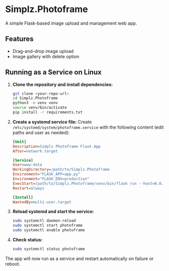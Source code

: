 # Simplz.Photoframe

A simple Flask-based image upload and management web app.

## Features
- Drag-and-drop image upload
- Image gallery with delete option

## Running as a Service on Linux

1. **Clone the repository and install dependencies:**
   ```sh
   git clone <your-repo-url>
   cd Simplz.Photoframe
   python3 -m venv venv
   source venv/bin/activate
   pip install -r requirements.txt
   ```

2. **Create a systemd service file:**
   Create `/etc/systemd/system/photoframe.service` with the following content (edit paths and user as needed):
   ```ini
   [Unit]
   Description=Simplz Photoframe Flask App
   After=network.target

   [Service]
   User=www-data
   WorkingDirectory=/path/to/Simplz.Photoframe
   Environment="FLASK_APP=app.py"
   Environment="FLASK_ENV=production"
   ExecStart=/path/to/Simplz.Photoframe/venv/bin/flask run --host=0.0.0.0 --port=5052
   Restart=always

   [Install]
   WantedBy=multi-user.target
   ```

3. **Reload systemd and start the service:**
   ```sh
   sudo systemctl daemon-reload
   sudo systemctl start photoframe
   sudo systemctl enable photoframe
   ```

4. **Check status:**
   ```sh
   sudo systemctl status photoframe
   ```

The app will now run as a service and restart automatically on failure or reboot.
